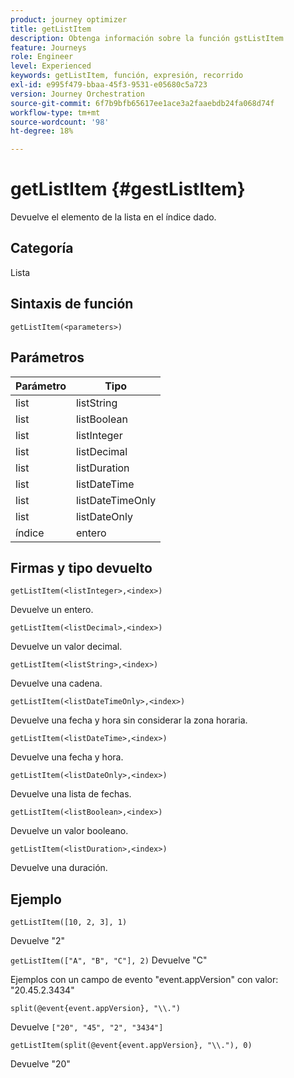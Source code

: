 ```yaml
---
product: journey optimizer
title: getListItem
description: Obtenga información sobre la función gstListItem
feature: Journeys
role: Engineer
level: Experienced
keywords: getListItem, función, expresión, recorrido
exl-id: e995f479-bbaa-45f3-9531-e05680c5a723
version: Journey Orchestration
source-git-commit: 6f7b9bfb65617ee1ace3a2faaebdb24fa068d74f
workflow-type: tm+mt
source-wordcount: '98'
ht-degree: 18%

---
```


# getListItem {#gestListItem}

Devuelve el elemento de la lista en el índice dado.

## Categoría

Lista

## Sintaxis de función

`getListItem(<parameters>)`

## Parámetros

| Parámetro | Tipo |
|-----------|------------------|
| list | listString |
| list | listBoolean |
| list | listInteger |
| list | listDecimal |
| list | listDuration |
| list | listDateTime |
| list | listDateTimeOnly |
| list | listDateOnly |
| índice | entero |

## Firmas y tipo devuelto

`getListItem(<listInteger>,<index>)`

Devuelve un entero.

`getListItem(<listDecimal>,<index>)`

Devuelve un valor decimal.

`getListItem(<listString>,<index>)`

Devuelve una cadena.

`getListItem(<listDateTimeOnly>,<index>)`

Devuelve una fecha y hora sin considerar la zona horaria.

`getListItem(<listDateTime>,<index>)`

Devuelve una fecha y hora.

`getListItem(<listDateOnly>,<index>)`

Devuelve una lista de fechas.

`getListItem(<listBoolean>,<index>)`

Devuelve un valor booleano.

`getListItem(<listDuration>,<index>)`

Devuelve una duración.

## Ejemplo

`getListItem([10, 2, 3], 1)`

Devuelve &quot;2&quot;

`getListItem(["A", "B", "C"], 2)`
Devuelve &quot;C&quot;

Ejemplos con un campo de evento &quot;event.appVersion&quot; con valor: &quot;20.45.2.3434&quot;

`split(@event{event.appVersion}, "\\.")`

Devuelve `["20", "45", "2", "3434"]`

`getListItem(split(@event{event.appVersion}, "\\."), 0)`

Devuelve &quot;20&quot;
